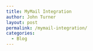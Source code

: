 ```yaml
---
title: MyMail Integration
author: John Turner
layout: post
permalink: /mymail-integration/
categories:
  - Blog
---
```

